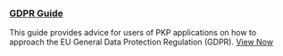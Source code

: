 
### [<span class="far fa-file-pdf"></span> GDPR Guide](/gdpr/en)

This guide provides advice for users of PKP applications on how to approach the EU General Data Protection Regulation (GDPR). [View Now](/gdpr/en)
